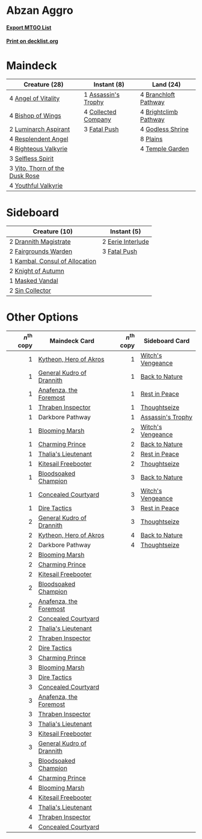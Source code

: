 # Abzan Aggro

#### [Export MTGO List](../collection/Abzan%20Aggro/Abzan%20Aggro.txt)
#### [Print on decklist.org](http://decklist.org/?deckmain=4%09Angel%20of%20Vitality%0A1%09Assassin's%20Trophy%0A4%09Bishop%20of%20Wings%0A4%09Branchloft%20Pathway%0A4%09Brightclimb%20Pathway%0A4%09Collected%20Company%0A3%09Fatal%20Push%0A4%09Godless%20Shrine%0A2%09Luminarch%20Aspirant%0A8%09Plains%0A4%09Resplendent%20Angel%0A4%09Righteous%20Valkyrie%0A3%09Selfless%20Spirit%0A4%09Temple%20Garden%0A3%09Vito,%20Thorn%20of%20the%20Dusk%20Rose%0A4%09Youthful%20Valkyrie&deckside=2%09Drannith%20Magistrate%0A2%09Eerie%20Interlude%0A2%09Fairgrounds%20Warden%0A3%09Fatal%20Push%0A1%09Kambal,%20Consul%20of%20Allocation%0A2%09Knight%20of%20Autumn%0A1%09Masked%20Vandal%0A2%09Sin%20Collector)
# Maindeck

|                                              Creature (28)                                              |                                         Instant (8)                                          |                                           Land (24)                                            |
|---------------------------------------------------------------------------------------------------------|----------------------------------------------------------------------------------------------|------------------------------------------------------------------------------------------------|
|4 [Angel of Vitality](http://gatherer.wizards.com/Pages/Card/Details.aspx?multiverseid=466758)           |1 [Assassin's Trophy](http://gatherer.wizards.com/Pages/Card/Details.aspx?multiverseid=452902)|4 [Branchloft Pathway](http://gatherer.wizards.com/Pages/Card/Details.aspx?multiverseid=491909) |
|4 [Bishop of Wings](http://gatherer.wizards.com/Pages/Card/Details.aspx?multiverseid=466762)             |4 [Collected Company](http://gatherer.wizards.com/Pages/Card/Details.aspx?multiverseid=394519)|4 [Brightclimb Pathway](http://gatherer.wizards.com/Pages/Card/Details.aspx?multiverseid=491911)|
|2 [Luminarch Aspirant](http://gatherer.wizards.com/Pages/Card/Details.aspx?multiverseid=491647)          |3 [Fatal Push](http://gatherer.wizards.com/Pages/Card/Details.aspx?multiverseid=423724)       |4 [Godless Shrine](http://gatherer.wizards.com/Pages/Card/Details.aspx?multiverseid=405099)     |
|4 [Resplendent Angel](http://gatherer.wizards.com/Pages/Card/Details.aspx?multiverseid=447170)           |                                                                                              |8 [Plains](http://gatherer.wizards.com/Pages/Card/Details.aspx?multiverseid=439856)             |
|4 [Righteous Valkyrie](http://gatherer.wizards.com/Pages/Card/Details.aspx?multiverseid=503630)          |                                                                                              |4 [Temple Garden](http://gatherer.wizards.com/Pages/Card/Details.aspx?multiverseid=405112)      |
|3 [Selfless Spirit](http://gatherer.wizards.com/Pages/Card/Details.aspx?multiverseid=414332)             |                                                                                              |                                                                                                |
|3 [Vito, Thorn of the Dusk Rose](http://gatherer.wizards.com/Pages/Card/Details.aspx?multiverseid=485450)|                                                                                              |                                                                                                |
|4 [Youthful Valkyrie](http://gatherer.wizards.com/Pages/Card/Details.aspx?multiverseid=506924)           |                                                                                              |                                                                                                |


# Sideboard

|                                              Creature (10)                                              |                                        Instant (5)                                         |
|---------------------------------------------------------------------------------------------------------|--------------------------------------------------------------------------------------------|
|2 [Drannith Magistrate](http://gatherer.wizards.com/Pages/Card/Details.aspx?multiverseid=479531)         |2 [Eerie Interlude](http://gatherer.wizards.com/Pages/Card/Details.aspx?multiverseid=409584)|
|2 [Fairgrounds Warden](http://gatherer.wizards.com/Pages/Card/Details.aspx?multiverseid=417586)          |3 [Fatal Push](http://gatherer.wizards.com/Pages/Card/Details.aspx?multiverseid=423724)     |
|1 [Kambal, Consul of Allocation](http://gatherer.wizards.com/Pages/Card/Details.aspx?multiverseid=417756)|                                                                                            |
|2 [Knight of Autumn](http://gatherer.wizards.com/Pages/Card/Details.aspx?multiverseid=452933)            |                                                                                            |
|1 [Masked Vandal](http://gatherer.wizards.com/Pages/Card/Details.aspx?multiverseid=503800)               |                                                                                            |
|2 [Sin Collector](http://gatherer.wizards.com/Pages/Card/Details.aspx?multiverseid=368968)               |                                                                                            |


# Other Options

|*n*<sup>th</sup> copy|                                           Maindeck Card                                            |*n*<sup>th</sup> copy|                                       Sideboard Card                                       |
|--------------------:|----------------------------------------------------------------------------------------------------|--------------------:|--------------------------------------------------------------------------------------------|
|                    1|[Kytheon, Hero of Akros](http://gatherer.wizards.com/Pages/Card/Details.aspx?multiverseid=398428)   |                    1|[Witch's Vengeance](http://gatherer.wizards.com/Pages/Card/Details.aspx?multiverseid=473073)|
|                    1|[General Kudro of Drannith](http://gatherer.wizards.com/Pages/Card/Details.aspx?multiverseid=479707)|                    1|[Back to Nature](http://gatherer.wizards.com/Pages/Card/Details.aspx?multiverseid=208284)   |
|                    1|[Anafenza, the Foremost](http://gatherer.wizards.com/Pages/Card/Details.aspx?multiverseid=386476)   |                    1|[Rest in Peace](http://gatherer.wizards.com/Pages/Card/Details.aspx?multiverseid=442021)    |
|                    1|[Thraben Inspector](http://gatherer.wizards.com/Pages/Card/Details.aspx?multiverseid=409784)        |                    1|[Thoughtseize](http://gatherer.wizards.com/Pages/Card/Details.aspx?multiverseid=438676)     |
|                    1|Darkbore Pathway                                                                                    |                    1|[Assassin's Trophy](http://gatherer.wizards.com/Pages/Card/Details.aspx?multiverseid=452902)|
|                    1|[Blooming Marsh](http://gatherer.wizards.com/Pages/Card/Details.aspx?multiverseid=417816)           |                    2|[Witch's Vengeance](http://gatherer.wizards.com/Pages/Card/Details.aspx?multiverseid=473073)|
|                    1|[Charming Prince](http://gatherer.wizards.com/Pages/Card/Details.aspx?multiverseid=472970)          |                    2|[Back to Nature](http://gatherer.wizards.com/Pages/Card/Details.aspx?multiverseid=208284)   |
|                    1|[Thalia's Lieutenant](http://gatherer.wizards.com/Pages/Card/Details.aspx?multiverseid=409783)      |                    2|[Rest in Peace](http://gatherer.wizards.com/Pages/Card/Details.aspx?multiverseid=442021)    |
|                    1|[Kitesail Freebooter](http://gatherer.wizards.com/Pages/Card/Details.aspx?multiverseid=435264)      |                    2|[Thoughtseize](http://gatherer.wizards.com/Pages/Card/Details.aspx?multiverseid=438676)     |
|                    1|[Bloodsoaked Champion](http://gatherer.wizards.com/Pages/Card/Details.aspx?multiverseid=386494)     |                    3|[Back to Nature](http://gatherer.wizards.com/Pages/Card/Details.aspx?multiverseid=208284)   |
|                    1|[Concealed Courtyard](http://gatherer.wizards.com/Pages/Card/Details.aspx?multiverseid=417818)      |                    3|[Witch's Vengeance](http://gatherer.wizards.com/Pages/Card/Details.aspx?multiverseid=473073)|
|                    1|[Dire Tactics](http://gatherer.wizards.com/Pages/Card/Details.aspx?multiverseid=479703)             |                    3|[Rest in Peace](http://gatherer.wizards.com/Pages/Card/Details.aspx?multiverseid=442021)    |
|                    2|[General Kudro of Drannith](http://gatherer.wizards.com/Pages/Card/Details.aspx?multiverseid=479707)|                    3|[Thoughtseize](http://gatherer.wizards.com/Pages/Card/Details.aspx?multiverseid=438676)     |
|                    2|[Kytheon, Hero of Akros](http://gatherer.wizards.com/Pages/Card/Details.aspx?multiverseid=398428)   |                    4|[Back to Nature](http://gatherer.wizards.com/Pages/Card/Details.aspx?multiverseid=208284)   |
|                    2|Darkbore Pathway                                                                                    |                    4|[Thoughtseize](http://gatherer.wizards.com/Pages/Card/Details.aspx?multiverseid=438676)     |
|                    2|[Blooming Marsh](http://gatherer.wizards.com/Pages/Card/Details.aspx?multiverseid=417816)           |                     |                                                                                            |
|                    2|[Charming Prince](http://gatherer.wizards.com/Pages/Card/Details.aspx?multiverseid=472970)          |                     |                                                                                            |
|                    2|[Kitesail Freebooter](http://gatherer.wizards.com/Pages/Card/Details.aspx?multiverseid=435264)      |                     |                                                                                            |
|                    2|[Bloodsoaked Champion](http://gatherer.wizards.com/Pages/Card/Details.aspx?multiverseid=386494)     |                     |                                                                                            |
|                    2|[Anafenza, the Foremost](http://gatherer.wizards.com/Pages/Card/Details.aspx?multiverseid=386476)   |                     |                                                                                            |
|                    2|[Concealed Courtyard](http://gatherer.wizards.com/Pages/Card/Details.aspx?multiverseid=417818)      |                     |                                                                                            |
|                    2|[Thalia's Lieutenant](http://gatherer.wizards.com/Pages/Card/Details.aspx?multiverseid=409783)      |                     |                                                                                            |
|                    2|[Thraben Inspector](http://gatherer.wizards.com/Pages/Card/Details.aspx?multiverseid=409784)        |                     |                                                                                            |
|                    2|[Dire Tactics](http://gatherer.wizards.com/Pages/Card/Details.aspx?multiverseid=479703)             |                     |                                                                                            |
|                    3|[Charming Prince](http://gatherer.wizards.com/Pages/Card/Details.aspx?multiverseid=472970)          |                     |                                                                                            |
|                    3|[Blooming Marsh](http://gatherer.wizards.com/Pages/Card/Details.aspx?multiverseid=417816)           |                     |                                                                                            |
|                    3|[Dire Tactics](http://gatherer.wizards.com/Pages/Card/Details.aspx?multiverseid=479703)             |                     |                                                                                            |
|                    3|[Concealed Courtyard](http://gatherer.wizards.com/Pages/Card/Details.aspx?multiverseid=417818)      |                     |                                                                                            |
|                    3|[Anafenza, the Foremost](http://gatherer.wizards.com/Pages/Card/Details.aspx?multiverseid=386476)   |                     |                                                                                            |
|                    3|[Thraben Inspector](http://gatherer.wizards.com/Pages/Card/Details.aspx?multiverseid=409784)        |                     |                                                                                            |
|                    3|[Thalia's Lieutenant](http://gatherer.wizards.com/Pages/Card/Details.aspx?multiverseid=409783)      |                     |                                                                                            |
|                    3|[Kitesail Freebooter](http://gatherer.wizards.com/Pages/Card/Details.aspx?multiverseid=435264)      |                     |                                                                                            |
|                    3|[General Kudro of Drannith](http://gatherer.wizards.com/Pages/Card/Details.aspx?multiverseid=479707)|                     |                                                                                            |
|                    3|[Bloodsoaked Champion](http://gatherer.wizards.com/Pages/Card/Details.aspx?multiverseid=386494)     |                     |                                                                                            |
|                    4|[Charming Prince](http://gatherer.wizards.com/Pages/Card/Details.aspx?multiverseid=472970)          |                     |                                                                                            |
|                    4|[Blooming Marsh](http://gatherer.wizards.com/Pages/Card/Details.aspx?multiverseid=417816)           |                     |                                                                                            |
|                    4|[Kitesail Freebooter](http://gatherer.wizards.com/Pages/Card/Details.aspx?multiverseid=435264)      |                     |                                                                                            |
|                    4|[Thalia's Lieutenant](http://gatherer.wizards.com/Pages/Card/Details.aspx?multiverseid=409783)      |                     |                                                                                            |
|                    4|[Thraben Inspector](http://gatherer.wizards.com/Pages/Card/Details.aspx?multiverseid=409784)        |                     |                                                                                            |
|                    4|[Concealed Courtyard](http://gatherer.wizards.com/Pages/Card/Details.aspx?multiverseid=417818)      |                     |                                                                                            |

